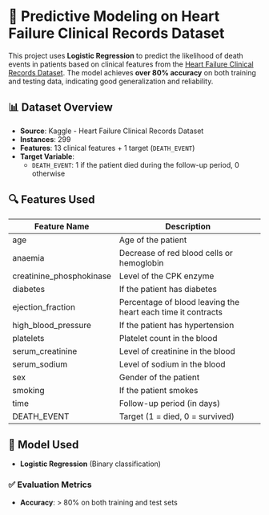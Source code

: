 # 💓 Predictive Modeling on Heart Failure Clinical Records Dataset

This project uses **Logistic Regression** to predict the likelihood of death events in patients based on clinical features from the [Heart Failure Clinical Records Dataset](https://www.kaggle.com/andrewmvd/heart-failure-clinical-data). The model achieves **over 80% accuracy** on both training and testing data, indicating good generalization and reliability.

## 📊 Dataset Overview

- **Source**: Kaggle - Heart Failure Clinical Records Dataset
- **Instances**: 299
- **Features**: 13 clinical features + 1 target (`DEATH_EVENT`)
- **Target Variable**:  
  - `DEATH_EVENT`: 1 if the patient died during the follow-up period, 0 otherwise

## 🔍 Features Used

| Feature Name       | Description                                  |
|--------------------|----------------------------------------------|
| age                | Age of the patient                           |
| anaemia            | Decrease of red blood cells or hemoglobin    |
| creatinine_phosphokinase | Level of the CPK enzyme                  |
| diabetes           | If the patient has diabetes                  |
| ejection_fraction  | Percentage of blood leaving the heart each time it contracts |
| high_blood_pressure| If the patient has hypertension              |
| platelets          | Platelet count in the blood                  |
| serum_creatinine   | Level of creatinine in the blood             |
| serum_sodium       | Level of sodium in the blood                 |
| sex                | Gender of the patient                        |
| smoking            | If the patient smokes                        |
| time               | Follow-up period (in days)                   |
| DEATH_EVENT        | Target (1 = died, 0 = survived)              |

## 🧠 Model Used

- **Logistic Regression** (Binary classification)

### ✅ Evaluation Metrics

- **Accuracy**: > 80% on both training and test sets
